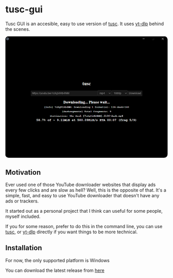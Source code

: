 # tusc-gui

Tusc GUI is an accesible, easy to use version of [tusc][tusc]. It uses [yt-dlp][yt-dlp] behind the scenes.

![tusc-gui](.github/tusc-gui.png)

## Motivation

Ever used one of those YouTube downloader websites that display ads every few clicks and are slow as hell? Well, this is the opposite of that. It's a simple, fast, and easy to use YouTube downloader that doesn't have any ads or trackers.

It started out as a personal project that I think can useful for some people, myself included.

If you for some reason, prefer to do this in the command line, you can use [tusc][tusc], or [yt-dlp][yt-dlp] directly if you want things to be more technical.

## Installation

For now, the only supported platform is Windows

You can download the latest release from [here](https://github.com/SuperchupuDev/tusc-gui/releases/latest)

[tusc]: https://github.com/SuperchupuDev/tusc
[yt-dlp]: https://github.com/yt-dlp/yt-dlp
